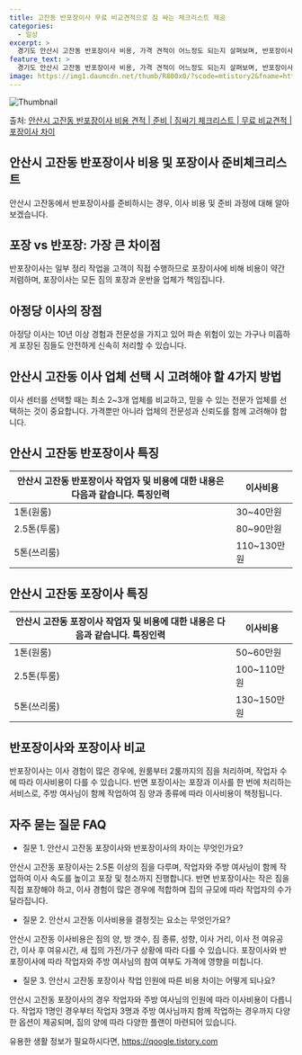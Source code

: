 ```yaml
---
title: 고잔동 반포장이사 무료 비교견적으로 짐 싸는 체크리스트 제공
categories:
  - 일상
excerpt: >
  경기도 안산시 고잔동 반포장이사 비용, 가격 견적이 어느정도 되는지 살펴보며, 반포장이사를 준비함에 있어 짐싸기 준비 체크리스트가 무엇인지 보겠습니다. 마지막으로 포장이사와 차이점을 통해 무료 비교견적으로 어떤 것이 더 합리적인 선택인지 공유 드립니다.안산시 고잔동 포장이사 견적 샘플 보기 👈 클릭안산시 고잔동 포장이사 가격 살펴보기 👈 클릭안산시 고잔동 반포장이사 평균 이사 비용평수안산시 고잔동 평균 이사 비용원룸 이사9평 이하 (1톤)30만원~투룸/쓰리룸 이사16평 ~ 20평 (2.5톤)80만원~쓰리룸 이사21평 (5톤) ~110만원~우리집 무료 이사견적 받기 👈 클릭포장 vs 반포장: 가장 큰 차이점포장이사와 반포장이사의 가장 큰 차이점은 짐의 정리와 포장에 대한 책임의 여부입니다.포장이사는 ..
feature_text: >
  경기도 안산시 고잔동 반포장이사 비용, 가격 견적이 어느정도 되는지 살펴보며, 반포장이사를 준비함에 있어 짐싸기 준비 체크리스트가 무엇인지 보겠습니다. 마지막으로 포장이사와 차이점을 통해 무료 비교견적으로 어떤 것이 더 합리적인 선택인지 공유 드립니다.안산시 고잔동 포장이사 견적 샘플 보기 👈 클릭안산시 고잔동 포장이사 가격 살펴보기 👈 클릭안산시 고잔동 반포장이사 평균 이사 비용평수안산시 고잔동 평균 이사 비용원룸 이사9평 이하 (1톤)30만원~투룸/쓰리룸 이사16평 ~ 20평 (2.5톤)80만원~쓰리룸 이사21평 (5톤) ~110만원~우리집 무료 이사견적 받기 👈 클릭포장 vs 반포장: 가장 큰 차이점포장이사와 반포장이사의 가장 큰 차이점은 짐의 정리와 포장에 대한 책임의 여부입니다.포장이사는 ..
image: https://img1.daumcdn.net/thumb/R800x0/?scode=mtistory2&fname=https%3A%2F%2Fblog.kakaocdn.net%2Fdn%2FbpztkQ%2FbtsHbOqtDZt%2FIk8IRQuiGY7PTX6wkUfZq1%2Fimg.webp
---
```


![Thumbnail](https://img1.daumcdn.net/thumb/R800x0/?scode=mtistory2&fname=https%3A%2F%2Fblog.kakaocdn.net%2Fdn%2FbpztkQ%2FbtsHbOqtDZt%2FIk8IRQuiGY7PTX6wkUfZq1%2Fimg.webp)

<p>출처: <a href="https://qoogle.tistory.com/9155" rel="dofollow">안산시 고잔동 반포장이사 비용 견적 | 준비 | 짐싸기 체크리스트 | 무료 비교견적 | 포장이사 차이</a> </p>

## 안산시 고잔동 반포장이사 비용 및 포장이사 준비체크리스트



안산시 고잔동에서 반포장이사를 준비하시는 경우, 이사 비용 및 준비 과정에 대해 알아보겠습니다.

## **포장 vs 반포장: 가장 큰 차이점**

반포장이사는 일부 정리 작업을 고객이 직접 수행하므로 포장이사에 비해 비용이 약간 저렴하며, 포장이사는 모든 짐의 포장과 운반을 업체가
책임집니다.

## **아정당 이사의 장점**

아정당 이사는 10년 이상 경험과 전문성을 가지고 있어 파손 위험이 있는 가구나 미흡하게 포장된 짐들도 안전하게 신속히 처리할 수 있습니다.

## **안산시 고잔동 이사 업체 선택 시 고려해야 할 4가지 방법**

이사 센터를 선택할 때는 최소 2~3개 업체를 비교하고, 믿을 수 있는 전문가 업체를 선택하는 것이 중요합니다. 가격뿐만 아니라 업체의
전문성과 신뢰도를 함께 고려해야 합니다.

## **안산시 고잔동 반포장이사 특징**

안산시 고잔동 반포장이사 작업자 및 비용에 대한 내용은 다음과 같습니다.  **특징인력** | **이사비용**  
---|---  
1톤(원룸) | 30~40만원  
2.5톤(투룸) | 80~90만원  
5톤(쓰리룸) | 110~130만원  
  
## **안산시 고잔동 포장이사 특징**

안산시 고잔동 포장이사 작업자 및 비용에 대한 내용은 다음과 같습니다.  **특징인력** | **이사비용**  
---|---  
1톤(원룸) | 50~60만원  
2.5톤(투룸) | 100~110만원  
5톤(쓰리룸) | 130~150만원  
  
## **반포장이사와 포장이사 비교**

반포장이사는 이사 경험이 많은 경우에, 원룸부터 2룸까지의 짐을 처리하며, 작업자 수에 따라 이사비용이 다를 수 있습니다. 반면 포장이사는
포장과 이사를 한 번에 처리하는 서비스로, 주방 여사님이 함께 작업하여 짐 양과 종류에 따라 이사비용이 책정됩니다.

## **자주 묻는 질문 FAQ**

  * 질문 1. 안산시 고잔동 포장이사와 반포장이사의 차이는 무엇인가요?

안산시 고잔동 포장이사는 2.5톤 이상의 짐을 다루며, 작업자와 주방 여사님이 함께 작업하여 이사 속도를 높이고 포장 및 청소까지
진행합니다. 반면 반포장이사는 작은 짐을 직접 포장해야 하고, 이사 경험이 많은 경우에 적합하며 집의 규모에 따라 작업자의 수가 달라집니다.

  * 질문 2. 안산시 고잔동 이사비용을 결정짓는 요소는 무엇인가요?

안산시 고잔동 이사비용은 짐의 양, 방 갯수, 짐 종류, 성향, 이사 거리, 이사 전 여유공간, 이사 후 여유시간, 새 집의 가전/가구
상황에 따라 다를 수 있습니다. 포장이사와 반포장이사에 따라 작업자와 주방 여사님의 참여 여부도 가격에 영향을 미칩니다.

  * 질문 3. 안산시 고잔동 포장이사 작업 인원에 따른 비용 차이는 어떻게 되나요?

안산시 고잔동 포장이사의 경우 작업자와 주방 여사님의 인원에 따라 이사비용이 다릅니다. 작업자 1명인 경우부터 작업자 3명과 주방 여사님까지
함께 작업하는 경우까지 다양한 옵션이 제공되며, 짐의 양에 따라 다양한 플랜이 마련되어 있습니다.



 

유용한 생활 정보가 필요하시다면, <a href="https://qoogle.tistory.com" rel="dofollow">https://qoogle.tistory.com</a>


